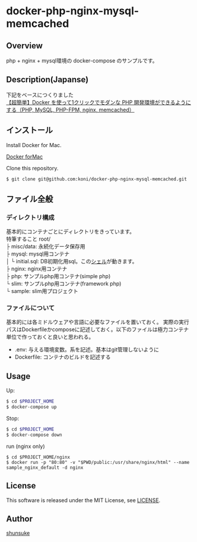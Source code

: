docker-php-nginx-mysql-memcached
====

## Overview

php + nginx + mysql環境の docker-compose のサンプルです。

## Description(Japanse)

下記をベースにつくりました  
[【超簡単】Docker を使って1クリックでモダンな PHP 開発環境ができるようにする（PHP, MySQL, PHP-FPM, nginx, memcached）](http://koni.hateblo.jp/entry/2017/01/28/150522)



## インストール

Install Docker for Mac.

[Docker forMac](https://docs.docker.com/docker-for-mac/)

Clone this repository.

```bash
$ git clone git@github.com:koni/docker-php-nginx-mysql-memcached.git
```

## ファイル全般
### ディレクトリ構成
基本的にコンテナごとにディレクトリをきっています。  
特筆すること
root/  
    ├ misc/data: 永続化データ保存用  
    ├ mysql: mysql用コンテナ  
    │  └ initial.sql:  DB初期化用sql。この[シェル](https://github.com/docker-library/mysql/blob/master/5.7/docker-entrypoint.sh)が動きます。  
    ├ nginx: nginx用コンテナ  
    ├ php:   サンプルphp用コンテナ(simple php)  
    └ slim:   サンプルphp用コンテナ(framework php)  
       └ sample:  slim用プロジェクト  
### ファイルについて
基本的には各ミドルウェアや言語に必要なファイルを置いておく。
実際の実行パスはDockerfileかcomposeに記述しておく。以下のファイルは極力コンテナ単位で作っておくと良いと思われる。
* .env:  与える環境変数。系を記述。基本はgit管理しないように
* Dockerfile:  コンテナのビルドを記述する


## Usage

Up:

```bash
$ cd $PROJECT_HOME
$ docker-compose up
```

Stop:

```bash
$ cd $PROJECT_HOME
$ docker-compose down
```

run (nginx only)
```
$ cd $PROJECT_HOME/nginx
$ docker run -p "80:80" -v "$PWD/public:/usr/share/nginx/html" --name sample_nginx_default -d nginx
```


## License

This software is released under the MIT License, see [LICENSE](https://github.com/koni/docker-php-nginx-mysql-memcached/blob/master/LICENSE).

## Author

[shunsuke](https://github.excite.ad.jp/shunsuke-nagano/)
